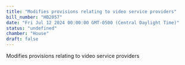 ```yaml
---
title: "Modifies provisions relating to video service providers"
bill_number: "HB2057"
date: "Fri Jul 12 2024 00:00:00 GMT-0500 (Central Daylight Time)"
status: "undefined"
chamber: "House"
draft: false
---
```

Modifies provisions relating to video service providers
